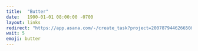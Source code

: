 ```yaml
---
title:  "Butter"
date:   1900-01-01 08:00:00 -0700
layout: links
redirect: "https://app.asana.com/-/create_task?project=200787944626650&name=butter&description=Added%20from%20shortlink"
wait: 5
emoji: butter
---
```



